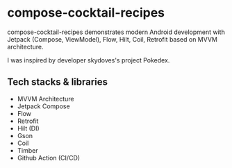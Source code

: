 # compose-cocktail-recipes

compose-cocktail-recipes demonstrates modern Android development with Jetpack (Compose, ViewModel), Flow, Hilt, Coil, Retrofit
based on MVVM architecture.

I was inspired by developer skydoves's project Pokedex.


## Tech stacks & libraries

+ MVVM Architecture
+ Jetpack Compose
+ Flow
+ Retrofit
+ Hilt (DI)
+ Gson
+ Coil
+ Timber
+ Github Action (CI/CD)
